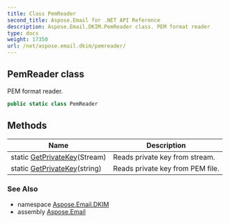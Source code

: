 ```yaml
---
title: Class PemReader
second_title: Aspose.Email for .NET API Reference
description: Aspose.Email.DKIM.PemReader class. PEM format reader
type: docs
weight: 17350
url: /net/aspose.email.dkim/pemreader/
---
```

## PemReader class

PEM format reader.

```csharp
public static class PemReader
```

## Methods

| Name | Description |
| --- | --- |
| static [GetPrivateKey](../../aspose.email.dkim/pemreader/getprivatekey/#getprivatekey)(Stream) | Reads private key from stream. |
| static [GetPrivateKey](../../aspose.email.dkim/pemreader/getprivatekey/#getprivatekey_1)(string) | Reads private key from PEM file. |

### See Also

* namespace [Aspose.Email.DKIM](../../aspose.email.dkim/)
* assembly [Aspose.Email](../../)


